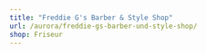 ```yaml
---
title: "Freddie G's Barber & Style Shop"
url: /aurora/freddie-gs-barber-und-style-shop/
shop: Friseur
---
```

